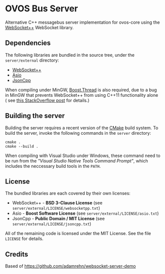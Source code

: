 # OVOS Bus Server

Alternative C++ messagebus server implementation for ovos-core using
the [WebSocket++](https://github.com/zaphoyd/websocketpp) WebSocket library.

## Dependencies

The following libraries are bundled in the source tree, under the `server/external` directory:

- [WebSocket++](https://github.com/zaphoyd/websocketpp)
- [Asio](http://think-async.com/)
- [JsonCpp](https://github.com/open-source-parsers/jsoncpp)

When compiling under MinGW, [Boost.Thread](http://www.boost.org/doc/libs/release/libs/thread/) is also required, due to
a bug in MinGW that prevents WebSocket++ from using C++11 functionality alone (
see [this StackOverflow post](http://stackoverflow.com/questions/33662788/undefined-reference-to-stderrcoperation-canceled-when-compiling-websocketp)
for details.)

## Building the server

Building the server requires a recent version of the [CMake](https://cmake.org/) build system. To build the server,
invoke the following commands in the `server` directory:

```
cmake .
cmake --build .
```

When compiling with Visual Studio under Windows, these command need to be run from the _"Visual Studio Native Tools
Command Prompt"_, which includes the neccessary build tools in the `PATH`.

## License

The bundled libraries are each covered by their own licenses:

- WebSocket++ - **BSD 3-Clause License** (see `server/external/LICENSE/websocketpp.txt`)
- Asio - **Boost Software License** (see `server/external/LICENSE/asio.txt`)
- JsonCpp - **Public Domain / MIT License** (see `server/external/LICENSE/jsoncpp.txt`)

All of the remaining code is licensed under the MIT License. See the file `LICENSE` for details.

## Credits

Based of https://github.com/adamrehn/websocket-server-demo
